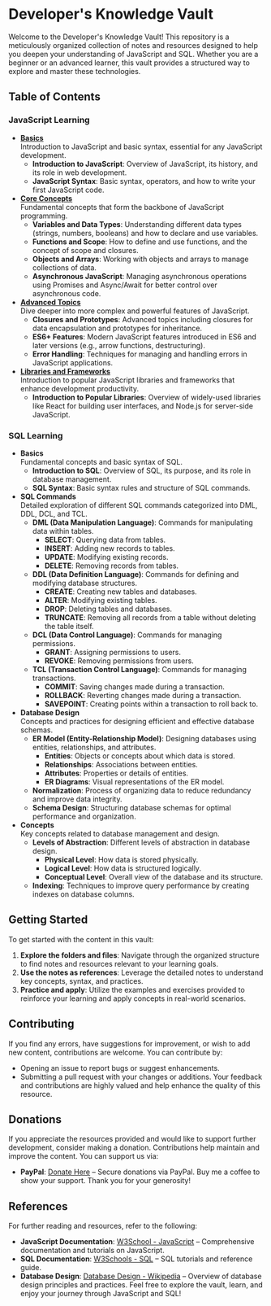 # Developer's Knowledge Vault
Welcome to the Developer's Knowledge Vault! This repository is a meticulously organized collection of notes and resources designed to help you deepen your understanding of JavaScript and SQL. Whether you are a beginner or an advanced learner, this vault provides a structured way to explore and master these technologies.
## Table of Contents
### JavaScript Learning
- **[Basics](#)**  
  Introduction to JavaScript and basic syntax, essential for any JavaScript development.
  - **Introduction to JavaScript**: Overview of JavaScript, its history, and its role in web development.
  - **JavaScript Syntax**: Basic syntax, operators, and how to write your first JavaScript code.
- **[Core Concepts](#)**  
  Fundamental concepts that form the backbone of JavaScript programming.
  - **Variables and Data Types**: Understanding different data types (strings, numbers, booleans) and how to declare and use variables.
  - **Functions and Scope**: How to define and use functions, and the concept of scope and closures.
  - **Objects and Arrays**: Working with objects and arrays to manage collections of data.
  - **Asynchronous JavaScript**: Managing asynchronous operations using Promises and Async/Await for better control over asynchronous code.
- **[Advanced Topics](#)**  
  Dive deeper into more complex and powerful features of JavaScript.
  - **Closures and Prototypes**: Advanced topics including closures for data encapsulation and prototypes for inheritance.
  - **ES6+ Features**: Modern JavaScript features introduced in ES6 and later versions (e.g., arrow functions, destructuring).
  - **Error Handling**: Techniques for managing and handling errors in JavaScript applications.
- **[Libraries and Frameworks](#)**  
  Introduction to popular JavaScript libraries and frameworks that enhance development productivity.
  - **Introduction to Popular Libraries**: Overview of widely-used libraries like React for building user interfaces, and Node.js for server-side JavaScript.
### SQL Learning
- **Basics**  
  Fundamental concepts and basic syntax of SQL.
  - **Introduction to SQL**: Overview of SQL, its purpose, and its role in database management.
  - **SQL Syntax**: Basic syntax rules and structure of SQL commands.
- **SQL Commands**  
  Detailed exploration of different SQL commands categorized into DML, DDL, DCL, and TCL.
  - **DML (Data Manipulation Language)**: Commands for manipulating data within tables.
    - **SELECT**: Querying data from tables.
    - **INSERT**: Adding new records to tables.
    - **UPDATE**: Modifying existing records.
    - **DELETE**: Removing records from tables.
  - **DDL (Data Definition Language)**: Commands for defining and modifying database structures.
    - **CREATE**: Creating new tables and databases.
    - **ALTER**: Modifying existing tables.
    - **DROP**: Deleting tables and databases.
    - **TRUNCATE**: Removing all records from a table without deleting the table itself.
  - **DCL (Data Control Language)**: Commands for managing permissions.
    - **GRANT**: Assigning permissions to users.
    - **REVOKE**: Removing permissions from users.
  - **TCL (Transaction Control Language)**: Commands for managing transactions.
    - **COMMIT**: Saving changes made during a transaction.
    - **ROLLBACK**: Reverting changes made during a transaction.
    - **SAVEPOINT**: Creating points within a transaction to roll back to.
- **Database Design**  
  Concepts and practices for designing efficient and effective database schemas.
  - **ER Model (Entity-Relationship Model)**: Designing databases using entities, relationships, and attributes.
    - **Entities**: Objects or concepts about which data is stored.
    - **Relationships**: Associations between entities.
    - **Attributes**: Properties or details of entities.
    - **ER Diagrams**: Visual representations of the ER model.
  - **Normalization**: Process of organizing data to reduce redundancy and improve data integrity.
  - **Schema Design**: Structuring database schemas for optimal performance and organization.
- **Concepts**  
  Key concepts related to database management and design.
  - **Levels of Abstraction**: Different levels of abstraction in database design.
    - **Physical Level**: How data is stored physically.
    - **Logical Level**: How data is structured logically.
    - **Conceptual Level**: Overall view of the database and its structure.
  - **Indexing**: Techniques to improve query performance by creating indexes on database columns.
## Getting Started
To get started with the content in this vault:
1. **Explore the folders and files**: Navigate through the organized structure to find notes and resources relevant to your learning goals.
2. **Use the notes as references**: Leverage the detailed notes to understand key concepts, syntax, and practices.
3. **Practice and apply**: Utilize the examples and exercises provided to reinforce your learning and apply concepts in real-world scenarios.
## Contributing
If you find any errors, have suggestions for improvement, or wish to add new content, contributions are welcome. You can contribute by:
- Opening an issue to report bugs or suggest enhancements.
- Submitting a pull request with your changes or additions.
Your feedback and contributions are highly valued and help enhance the quality of this resource.
## Donations
If you appreciate the resources provided and would like to support further development, consider making a donation. Contributions help maintain and improve the content.
You can support us via:
- **PayPal**: [Donate Here](https://paypal.me/heliosngo) – Secure donations via PayPal. Buy me a coffee to show your support.
Thank you for your generosity!
## References
For further reading and resources, refer to the following:
- **JavaScript Documentation**: [W3School - JavaScript](https://www.w3schools.com/js/) – Comprehensive documentation and tutorials on JavaScript.
- **SQL Documentation**: [W3Schools - SQL](https://www.w3schools.com/sql/) – SQL tutorials and reference guide.
- **Database Design**: [Database Design - Wikipedia](https://en.wikipedia.org/wiki/Database_design) – Overview of database design principles and practices.
Feel free to explore the vault, learn, and enjoy your journey through JavaScript and SQL!